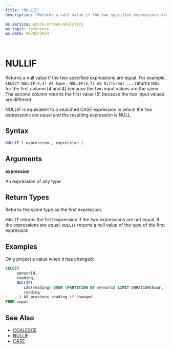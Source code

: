 ```yaml
---
title: "NULLIF"
description: "Returns a null value if the two specified expressions are equal."

ms.service: azure-stream-analytics
ms.topic: reference
ms.date: 08/02/2024

---
```


# NULLIF

Returns a null value if the two specified expressions are equal. For example, `SELECT NULLIF(4,4) AS Same, NULLIF(5,7) AS Different ...` returns `NULL` for the first column (4 and 4) because the two input values are the same. The second column returns the first value (5) because the two input values are different.

NULLIF is equivalent to a searched CASE expression in which the two expressions are equal and the resulting expression is NULL.

## Syntax

```SQL
NULLIF ( expression , expression )
```

## Arguments

**expression**

An expression of any type.

## Return Types

Returns the same type as the first expression.

`NULLIF` returns the first expression if the two expressions are not equal. If the expressions are equal, `NULLIF` returns a null value of the type of the first expression.

## Examples

Only project a value when it has changed:

```SQL
SELECT
     sensorId,
     reading,
     NULLIF(
        LAG(reading) OVER (PARTITION BY sensorId LIMIT DURATION(hour, 1)),
        reading
      ) AS previous_reading_if_changed
FROM input
```

## See Also

- [COALESCE](coalesce-azure-stream-analytics.md)
- [NULLIF](nullif-azure-stream-analytics.md)
- [CASE](case-azure-stream-analytics.md)
